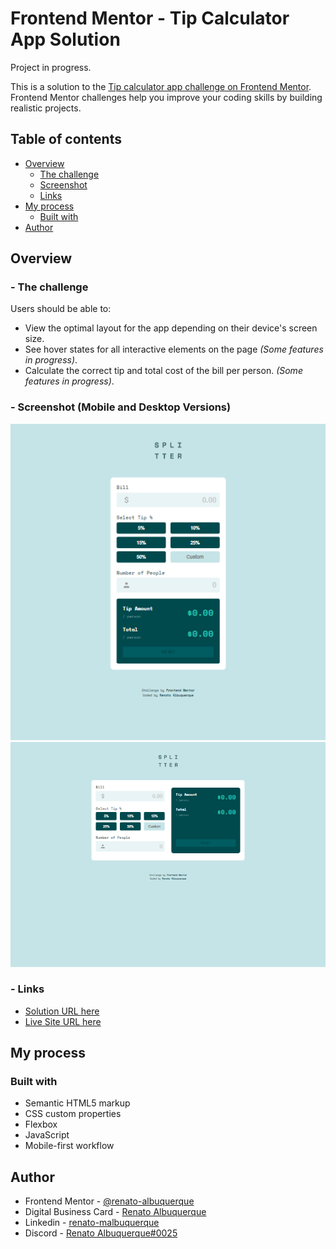 # Frontend Mentor - Tip Calculator App Solution

Project in progress.

This is a solution to the [Tip calculator app challenge on Frontend Mentor](https://www.frontendmentor.io/challenges/tip-calculator-app-ugJNGbJUX). Frontend Mentor challenges help you improve your coding skills by building realistic projects.

## Table of contents

- [Overview](#overview)
  - [The challenge](#the-challenge)
  - [Screenshot](#screenshot)
  - [Links](#links)
- [My process](#my-process)
  - [Built with](#built-with)
- [Author](#author)

## Overview

### - The challenge

Users should be able to:

- View the optimal layout for the app depending on their device's screen size.
- See hover states for all interactive elements on the page *(Some features in progress)*.
- Calculate the correct tip and total cost of the bill per person. *(Some features in progress)*.

### - Screenshot (Mobile and Desktop Versions)

![screenshot](files/screencapture-mobileVersion.png)
![screenshot](files/screencapture-desktopVersion.png)

### - Links

- [Solution URL here](https://github.com/renato-albuquerque/tip-calculator-app)
- [Live Site URL here](https://renato-albuquerque.github.io/tip-calculator-app/)

## My process

### Built with

- Semantic HTML5 markup
- CSS custom properties
- Flexbox
- JavaScript
- Mobile-first workflow

## Author

- Frontend Mentor - [@renato-albuquerque](https://www.frontendmentor.io/profile/renato-albuquerque)
- Digital Business Card - [Renato Albuquerque](https://portfolio-renatoalbuquerque.vercel.app/)
- Linkedin - [renato-malbuquerque](https://www.linkedin.com/in/renato-malbuquerque/)
- Discord - [Renato Albuquerque#0025](https://discordapp.com/users/992621595547938837)
